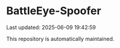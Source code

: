 # BattleEye-Spoofer

Last updated: 2025-06-09 19:42:59

This repository is automatically maintained.
